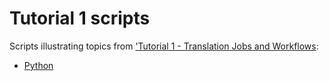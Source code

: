 # Tutorial 1 scripts

Scripts illustrating topics from ['Tutorial 1 - Translation Jobs and Workflows](https://help.smartling.com/hc/en-us/articles/1260804711510-Tutorial-1-Translation-Jobs-and-Workflows):

* [Python](python)
